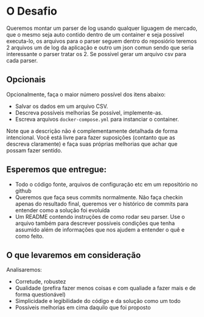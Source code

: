 # O Desafio

Queremos montar um parser de log usando qualquer liguagem de mercado, que o mesmo seja auto contido dentro de um container
e seja possivel executa-lo, os arquivos para o parser seguem dentro do reposiório teremos 2 arquivos um de log da aplicação e outro um json comun sendo que seria interessante o parser tratar os 2. Se possivel gerar um arquivo csv para cada parser.

## Opcionais

Opcionalmente, faça o maior número possível dos itens abaixo:

 * Salvar os dados em um arquivo CSV.
 * Descreva possíveis melhorias Se possível, implemente-as.
 * Escreva arquivos `docker-compose.yml` para instanciar o container.

Note que a descrição não é complementamente detalhada de forma intencional. Você está livre para fazer suposições (contanto que as descreva claramente) e faça suas próprias melhorias que achar que possam fazer sentido.

## Esperemos que entregue:

 * Todo o código fonte, arquivos de configuração etc em um repositório no github
 * Queremos que faça seus commits normalmente. Não faça checkin apenas do resultado final, queremos ver o histórico de commits para entender como a solução foi evoluída
 * Um README contendo instruções de como rodar seu parser. Use o arquivo também para descrever possíveis condições que tenha assumido além de informações que nos ajudem a entender o quê e como feito.


## O que levaremos em consideração

Analisaremos:
 - Corretude, robustez
 - Qualidade (prefira fazer menos coisas e com qualiade a fazer mais e de forma questionável)
 - Simplicidade e legibilidade do código e da solução como um todo
 - Possíveis melhorias em cima daquilo que foi proposto
